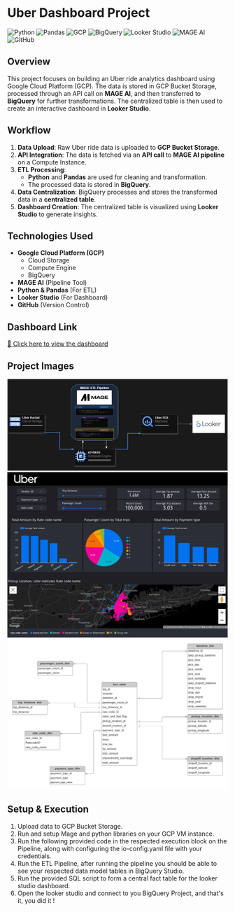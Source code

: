 # Uber Dashboard Project

![Python](https://img.shields.io/badge/Python-3.9-blue.svg)
![Pandas](https://img.shields.io/badge/Pandas-Dataframe-orange.svg)
![GCP](https://img.shields.io/badge/GCP-Cloud%20Platform-yellow.svg)
![BigQuery](https://img.shields.io/badge/BigQuery-Data%20Warehouse-blue.svg)
![Looker Studio](https://img.shields.io/badge/Looker%20Studio-Dashboard-red.svg)
![MAGE AI](https://img.shields.io/badge/MAGE%20AI-Pipeline%20Tool-purple.svg)
![GitHub](https://img.shields.io/badge/GitHub-Version%20Control-black.svg)

## Overview
This project focuses on building an Uber ride analytics dashboard using Google Cloud Platform (GCP). The data is stored in GCP Bucket Storage, processed through an API call on **MAGE AI**, and then transferred to **BigQuery** for further transformations. The centralized table is then used to create an interactive dashboard in **Looker Studio**.

## Workflow
1. **Data Upload**: Raw Uber ride data is uploaded to **GCP Bucket Storage**.
2. **API Integration**: The data is fetched via an **API call** to **MAGE AI pipeline** on a Compute Instance.
3. **ETL Processing**: 
   - **Python** and **Pandas** are used for cleaning and transformation.
   - The processed data is stored in **BigQuery**.
4. **Data Centralization**: BigQuery processes and stores the transformed data in a **centralized table**.
5. **Dashboard Creation**: The centralized table is visualized using **Looker Studio** to generate insights.

## Technologies Used
- **Google Cloud Platform (GCP)**
  - Cloud Storage
  - Compute Engine
  - BigQuery
- **MAGE AI** (Pipeline Tool)
- **Python & Pandas** (For ETL)
- **Looker Studio** (For Dashboard)
- **GitHub** (Version Control)

## Dashboard Link
[🚀 Click here to view the dashboard](https://lookerstudio.google.com/reporting/df205327-8c5e-4d80-99b7-9ecf848a2ed4)

## Project Images
![Placeholder for ETL Process](/Untitled%20Diagram.drawio%20(1).png)
![Placeholder for Dashboard](/Uber_Dashboard_by_Jugal_Patel%20(2)_page-0001.jpg)
![Placeholder for Data Model used](/data_model.jpeg)

## Setup & Execution
1. Upload data to GCP Bucket Storage.
2. Run and setup Mage and python libraries on your GCP VM instance.
3. Run the following provided code in the respected execution block on the Pipeline, along with configuring the io-config.yaml file with your credentials.
4. Run the ETL Pipeline, after running the pipeline you should be able to see your respected data model tables in BigQuery Studio. 
5. Run the provided SQL script to form a central fact table for the looker studio dashboard.
6. Open the looker studio and connect to you BigQuery Project, and that's it, you did it !
